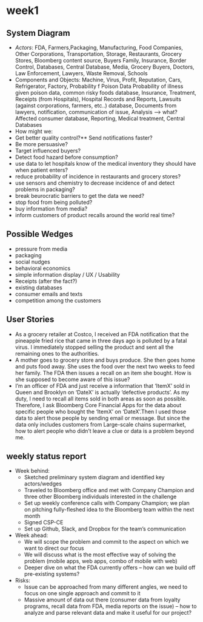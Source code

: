 # week1

## System Diagram 
* *Actors*:
FDA, Farmers,Packaging, Manufacturing, Food Companies, Other Corporations, Transportation, Storage, Restaurants, Grocery Stores, Bloomberg content source, Buyers Family, Insurance, Border Control, Databases, Central Database, Media, Grocery Buyers, Doctors, Law Enforcement, Lawyers, Waste Removal, Schools
* Components and Objects: Machine, Virus, Profit, Reputation, Cars, Refrigerator, Factory, Probability f Poison Data
Probability of illness given poison data, common risky foods database, Insurance, Treatment, Receipts (from Hospitals), Hospital Records and Reports, Lawsuits (against corporations, farmers, etc..) database, Documents from lawyers, notification, communication of issue, Analysis --> what? Affected consumer database, Reporting, Medical treatment, Central Databases
* How might we:
 * Get better quality control?** Send notifications faster?
 * Be more persuasive?
 * Target influenced buyers?
 * Detect food hazard before consumption?
 * use data to let hospitals know of the medical inventory they should have when patient enters?
 * reduce probability of incidence in restaurants and grocery stores?
 * use sensors and chemistry to decrease incidence of and detect problems in packaging?
 * break beurocratic barriers to get the data we need?
 * stop food from being polluted?
 * buy information from media?
 * inform customers of product recalls around the world real time?

## Possible Wedges
* pressure from media
* packaging
* social nudges
* behavioral economics
* simple information display / UX / Usability
* Receipts (after the fact?)
* existing databases
* consumer emails and texts
* competition among the customers

## User Stories
* As a grocery retailer at Costco, I received an FDA notification that the pineapple fried rice  that came in three days ago is polluted by a fatal virus. I immediately stopped selling the product and sent all the remaining ones to the authorities. 
* A mother goes to grocery store and buys produce. She then goes home and puts food away. She uses the food over the next two weeks to feed her family. The FDA then issues a recall on an item she bought. How is she supposed to become aware of this issue?
* I’m an officer of FDA and just receive a information that ‘ItemX’ sold in Queen and Brooklyn on ‘DateX’ is actually ‘defective products’. As my duty, I need to recall all items sold in both areas as soon as possible. Therefore, I ask Bloomberg Core Financial Apps for the data about specific people who bought the ‘ItemX’ on ‘DateX’.Then I used those data to alert those people by sending email or message. But since the data only includes customers from Large-scale chains supermarket, how to alert people who didn’t leave a clue or data is a problem beyond me.


## weekly status report
* Week behind:
  * Sketched preliminary system diagram and identified key actors/wedges
  * Traveled to Bloomberg office and met with Company Champion and three other Bloomberg individuals interested in the challenge
  * Set up weekly conference calls with Company Champion; we plan on pitching fully-fleshed idea to the Bloomberg team within the next month
  * Signed CSP-CE
  * Set up Github, Slack, and Dropbox for the team’s communication           
* Week ahead:
  * We will scope the problem and commit to the aspect on which we want to direct our focus
  * We will discuss what is the most effective way of solving the problem (mobile apps, web apps, combo of mobile with web)
  * Deeper dive on what the FDA currently offers – how can we build off pre-existing systems?
* Risks:
  * Issue can be approached from many different angles, we need to focus on one single approach and commit to it
  * Massive amount of data out there (consumer data from loyalty programs, recall data from FDA, media reports on the issue) – how to analyze and parse relevant data and make it useful for our project?


